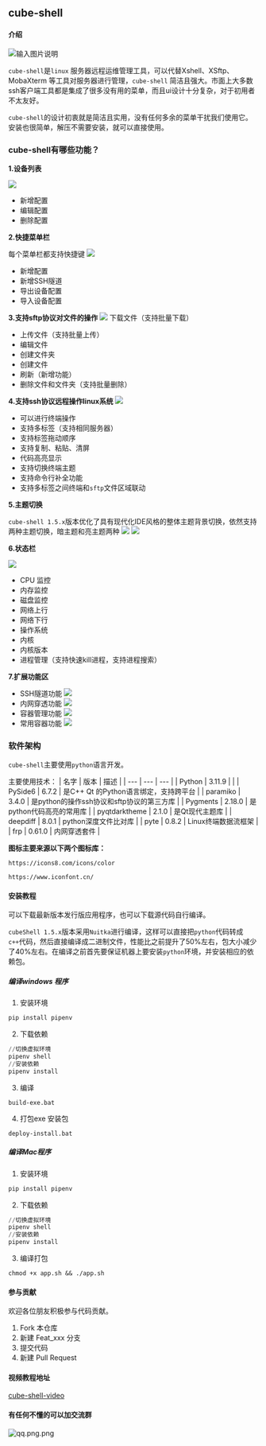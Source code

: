 ## cube-shell

#### 介绍

![输入图片说明](docs/images/docs-log.png)

`cube-shell`是`linux` 服务器远程运维管理工具，可以代替Xshell、XSftp、MobaXterm 等工具对服务器进行管理，`cube-shell` 简洁且强大。市面上大多数ssh客户端工具都是集成了很多没有用的菜单，而且ui设计十分复杂，对于初用者不太友好。

`cube-shell`的设计初衷就是简洁且实用，没有任何多余的菜单干扰我们使用它。安装也很简单，解压不需要安装，就可以直接使用。

### cube-shell有哪些功能？
**1.设备列表**

![](docs/images/1.png)

- 新增配置
- 编辑配置
- 删除配置

**2.快捷菜单栏**

每个菜单栏都支持快捷键
![](docs/images/2.png)
- 新增配置
- 新增SSH隧道
- 导出设备配置
- 导入设备配置


**3.支持sftp协议对文件的操作**
![](docs/images/3.png)
下载文件（支持批量下载）
- 上传文件（支持批量上传）
- 编辑文件
- 创建文件夹
- 创建文件
- 刷新（新增功能）
- 删除文件和文件夹（支持批量删除）

**4.支持ssh协议远程操作linux系统**
![](docs/images/4.png)

- 可以进行终端操作
- 支持多标签（支持相同服务器）
- 支持标签拖动顺序
- 支持复制、粘贴、清屏
- 代码高亮显示
- 支持切换终端主题
- 支持命令行补全功能
- 支持多标签之间终端和`sftp`文件区域联动


**5.主题切换**

`cube-shell 1.5.x`版本优化了具有现代化IDE风格的整体主题背景切换，依然支持两种主题切换，暗主题和亮主题两种
![](docs/images/5.png)
![](docs/images/6.png)

**6.状态栏**

![](docs/images/7.png)
- CPU 监控
- 内存监控
- 磁盘监控
- 网络上行
- 网络下行
- 操作系统
- 内核
- 内核版本
- 进程管理（支持快速kill进程，支持进程搜索）

**7.扩展功能区**
- SSH隧道功能
  ![](docs/images/8.png)
- 内网穿透功能
  ![](docs/images/9.png)
- 容器管理功能
  ![](docs/images/10.png)
- 常用容器功能
  ![](docs/images/11.png)


### 软件架构
`cube-shell`主要使用`python`语言开发。

主要使用技术：
|   名字  |  版本   |  描述   |
| --- | --- | --- |
|  Python   |  3.11.9   |     |
|  PySide6  |  6.7.2   |  是C++ Qt 的Python语言绑定，支持跨平台   |
|  paramiko   |  3.4.0   |  是python的操作ssh协议和sftp协议的第三方库   |
|  Pygments   |   2.18.0  |  是python代码高亮的常用库   |
|  pyqtdarktheme   |   2.1.0  |  是Qt现代主题库   |
|  deepdiff   |   8.0.1  |  python深度文件比对库   |
|  pyte   |   0.8.2  |  Linux终端数据流框架   |
|  frp   |   0.61.0  |  内网穿透套件   |

**图标主要来源以下两个图标库：**

`https://icons8.com/icons/color`

`https://www.iconfont.cn/`

#### 安装教程
可以下载最新版本发行版应用程序，也可以下载源代码自行编译。

`cubeShell 1.5.x`版本采用`Nuitka`进行编译，这样可以直接把`python`代码转成`c++`代码，然后直接编译成二进制文件，性能比之前提升了50%左右，包大小减少了40%左右。在编译之前首先要保证机器上要安装`python`环境，并安装相应的依赖包。

##### 编译windows 程序
1.  安装环境
``` python
pip install pipenv
```
2.  下载依赖
``` python
//切换虚拟环境
pipenv shell
//安装依赖
pipenv install
```
3. 编译
```
build-exe.bat
```
4. 打包exe 安装包
```
deploy-install.bat
```
##### 编译Mac程序
1.  安装环境
``` python
pip install pipenv
```
2.  下载依赖
``` python
//切换虚拟环境
pipenv shell
//安装依赖
pipenv install
```
3.  编译打包
```
chmod +x app.sh && ./app.sh
```

#### 参与贡献
欢迎各位朋友积极参与代码贡献。

1.  Fork 本仓库
2.  新建 Feat_xxx 分支
3.  提交代码
4.  新建 Pull Request

#### 视频教程地址
[cube-shell-video](https://mp.weixin.qq.com/s/ntDuDipnCqN4v2Y4Urzo6w)

#### 有任何不懂的可以加交流群
![qq.png.png](docs/images/qq.png)

